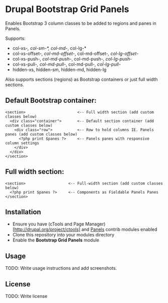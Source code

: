 # Drupal Bootstrap Grid Panels

Enables Bootstrap 3 column classes to be added to regions and panes in Panels.

Supports:
 - col-xs-*, col-sm-\*, col-md-*, col-lg-*
 - col-xs-offset-*, col-md-offset-*, col-md-offset-*, col-lg-offset-*
 - col-xs-push-*, col-md-push-*, col-md-push-*, col-lg-push-*
 - col-xs-pull-*, col-md-pull-*, col-md-pull-*, col-lg-pull-*
 - hidden-xs, hidden-sm, hidden-md, hidden-lg
 
Also supports sections (regions) as Bootstrap containers or just full width sections.

Default Bootstrap container:
----------------------------
```
<section>                       <-- Full width section (add custom classes below)
  <div class="container">       <-- Default section container (add custom classes below)
    <div class="row">           <-- Row to hold columns IE. Panels panes (add custom classes below)
      <?php print $panes ?>     <-- Panels panes with responsive column settings
    </div>
  </div>    
</section>
```

Full width section:
-------------------
```
<section>                   <-- Full-width section (add custom classes below)
  <?php print $panes ?>     <-- Components as Fieldable Panels Panes
</section>
```

## Installation

- Ensure you have (cTools and Page Manager)[http://drupal.org/project/ctools] and [Panels](https://www.drupal.org/project/panels) contrib modules enabled
- Clone this repository into your modules directory
- Enable the **Bootstrap Grid Panels** module

## Usage

TODO: Write usage instructions and add screenshots.


## License

TODO: Write license
